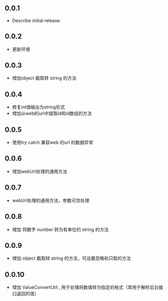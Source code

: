 ## 0.0.1

* Describe initial release.

## 0.0.2

* 更新环境


## 0.0.3

* 增加object 截取转 string 的方法

## 0.0.4

* 修复int值输出为string形式
* 增加从web的url中提取id和id数组的方法

## 0.0.5

* 使用try catch 兼容web 的url 的数据异常

## 0.0.6

* 增加webUrl处理的通用方法

## 0.0.7

* webUrl处理的通用方法，参数可空处理

## 0.0.8

* 增加 将数字 number 转为有单位的 string 的方法

## 0.0.9

* 增加 object 截取转 string 的方法，可设置忽略和只取的方法

## 0.0.10

* 增加 ValueConvertUtil , 用于处理将数值转为指定的格式（常用于解析后台接口返回的值）